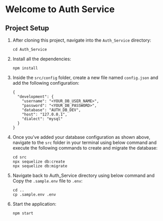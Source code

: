 # Welcome to Auth Service

## Project Setup

1. After cloning this project, navigate into the `Auth_Service` directory:
    ```
    cd Auth_Service
    ```

2. Install all the dependencies:
    ```
    npm install
    ```

3. Inside the `src/config` folder, create a new file named `config.json` and add the following configuration:

    ```
    {
      "development": {
        "username": "<YOUR_DB_USER_NAME>",
        "password": "<YOUR_DB_PASSWORD>",
        "database": "AUTH_DB_DEV",
        "host": "127.0.0.1",
        "dialect": "mysql"
      }
    }
    ```

4. Once you've added your database configuration as shown above, navigate to the `src` folder in your terminal using below command and execute the following commands to create and migrate the database:

    ```
    cd src
    npx sequelize db:create
    npx sequelize db:migrate
    ```

5. Navigate back to Auth_Service directory using below command and Copy the `.sample.env` file to `.env`:
    ```
    cd ..
    cp .sample.env .env
    ```

6. Start the application:
    ```
    npm start
    ```
